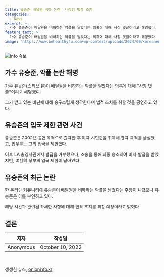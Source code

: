 ```yaml
---
title: 유승준 배달원 비하 논란  사칭범 법적 조치
categories:
  - News
excerpt: >
  가수 유승준이 배달원을 비하하는 악플을 달았다는 의혹에 대해 사칭 댓글이라고 해명했다. 최근 온라인 커뮤니티에는 유승준이 2022년 보도된 월드컵 한국전 첫날 배달 라이더들 파업 나섰다라는 뉴스 영상과 함께 배달 기사를 비하하는 댓글이 올라왔다. 유승준은 이와 무관함을 강조하며 댓글을 남긴 사람을 법적 조치할 것이라고 밝혔다. 한편, 유승준은 과거 미국 시민권을 취득한 후 한국 국적을 상실하며 관련 소송을 제기했고, 지난해 대법원에서 최종 승소했다. 그러나 LA 총영사관이 비자 발급을 거부해 여전히 한국에 입국할 수 없는 상황이다.
feature_text: >
  가수 유승준이 배달원을 비하하는 악플을 달았다는 의혹에 대해 사칭 댓글이라고 해명했다. 최근 온라인 커뮤니티에는 유승준이 2022년 보도된 월드컵 한국전 첫날 배달 라이더들 파업 나섰다라는 뉴스 영상과 함께 배달 기사를 비하하는 댓글이 올라왔다. 유승준은 이와 무관함을 강조하며 댓글을 남긴 사람을 법적 조치할 것이라고 밝혔다. 한편, 유승준은 과거 미국 시민권을 취득한 후 한국 국적을 상실하며 관련 소송을 제기했고, 지난해 대법원에서 최종 승소했다. 그러나 LA 총영사관이 비자 발급을 거부해 여전히 한국에 입국할 수 없는 상황이다.
image: 'https://www.behealthy4u.com/wp-content/uploads/2024/06/koreanews.jpg'
---
```


<p><img src="https://www.behealthy4u.com/wp-content/uploads/2024/06/koreanews.jpg" alt="info 속보" /></p>

<h2 data-ke-size="size26">가수 유승준, 악플 논란 해명</h2>

<p data-ke-size="size16">가수 유승준(스티브 유)이 배달원을 비하하는 악플을 달았다는 의혹에 대해 "사칭 댓글"이라고 해명했다.</p>

<p data-ke-size="size16">그가 받고 있는 비난에 대해 송구스럽게 생각한다며 법적 조치를 취할 것을 공언하고 있다.</p>

<h2 data-ke-size="size26">유승준의 입국 제한 관련 사건</h2>

<p data-ke-size="size16">유승준은 2002년 공연 목적으로 출국한 후 미국 시민권을 취득해 한국 국적을 상실했고, 법무부는 그의 입국을 제한했다.</p>

<p data-ke-size="size16">이후 LA 총영사관에서 발급을 거부했으나, 소송을 통해 최종 승소하여 비자 발급을 받았지만, 여전히 정부의 입국 제한이 남아있다.</p>

<h2 data-ke-size="size26">유승준의 최근 논란</h2>

<p data-ke-size="size16">한 온라인 커뮤니티에 유승준이 배달원을 비하하는 악플을 남겼다는 주장이 나왔으나 유승준은 이를 부인하고 있다.</p>

<p data-ke-size="size16">해당 사건과 관련된 자세한 사항에 대해 법적 조치를 취할 예정이라고 밝혔다.</p>

<h2 data-ke-size="size26">결론</h2>

<table>
    <thead>
        <tr>
            <th style="text-align: center;">저자</th>
            <th style="text-align: center;">작성일</th>
        </tr>
    </thead>
    <tbody>
        <tr>
            <td style="text-align: center;">Anonymous</td>
            <td style="text-align: center;">October 10, 2022</td>
        </tr>
    </tbody>
</table>

<p data-ke-size="size16">&nbsp;</p>
생생한 뉴스, <a href="https://onioninfo.kr" rel="dofollow">onioninfo.kr</a>


